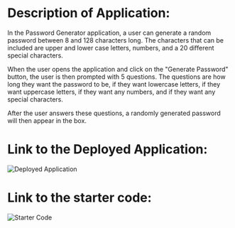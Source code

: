 # Description of Application:
In the Password Generator application, a user can generate a random password between 8 and 128 characters long.
The characters that can be included are upper and lower case letters, numbers, and a 20 different special characters.

When the user opens the application and click on the "Generate Password" button, the user is then prompted with 5 questions.
The questions are how long they want the password to be, if they want lowercase letters, if they want uppercase letters, if they want any numbers, and if they want any special characters. 

After the user answers these questions, a randomly generated password will then appear in the box.

# Link to the Deployed Application: 
![Deployed Application](https://krosengr4.github.io/Password-Generator/)

# Link to the starter code:
![Starter Code](https://github.com/coding-boot-camp/friendly-parakeet)

